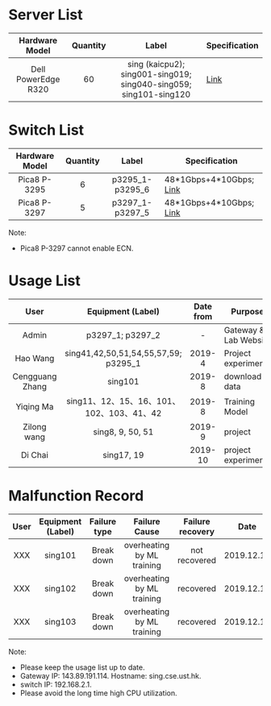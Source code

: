 # Server List

| Hardware Model | Quantity | Label | Specification |
| :-------------: | :-------------: | :-------------: | ------------- |
| Dell PowerEdge R320 | 60 | sing (kaicpu2); sing001-sing019; sing040-sing059; sing101-sing120 | [Link](http://www.dell.com/hk/en/business/p/poweredge-r320/pd) |

# Switch List

| Hardware Model | Quantity | Label | Specification |
| :-------------: | :-------------: | :-------------: | ------------- |
| Pica8 P-3295 | 6 | p3295_1-p3295_6 | 48\*1Gbps+4\*10Gbps; [Link](http://www.pica8.com/documents/pica8-datasheet-48x1gbe-p3290-p3295.pdf) |
| Pica8 P-3297 | 5 | p3297_1-p3297_5 | 48\*1Gbps+4\*10Gbps; [Link](http://www.pica8.com/wp-content/uploads/2015/09/pica8-datasheet-48x1gbe-p3297.pdf) |

Note: 

* Pica8 P-3297 cannot enable ECN.

# Usage List
| User | Equipment (Label) | Date from | Purpose |
| :-------------: | :-------------: | :-------------: | ------------- |
| Admin | p3297_1; p3297_2 | - | Gateway & Lab Website |
| Hao Wang | sing41,42,50,51,54,55,57,59; p3295_1 | 2019-4 | Project experiments |
| Cengguang Zhang | sing101 | 2019-8 | download data |
| Yiqing Ma | sing11、12、15、16、101、102、103、41、42 | 2019-8 | Training Model |
| Zilong wang | sing8, 9, 50, 51 | 2019-9 | project |
| Di Chai | sing17, 19 | 2019-10 | project experiments|

# Malfunction Record
| User | Equipment (Label) | Failure type | Failure Cause | Failure recovery | Date |
| :-------------: | :-------------: | :-------------: | :-------------: | :-------------: | ------------- |
| XXX | sing101 | Break down | overheating by ML training | not recovered | 2019.12.15 |
| XXX | sing102 | Break down | overheating by ML training | recovered | 2019.12.15 |
| XXX | sing103 | Break down | overheating by ML training | recovered | 2019.12.15 |


Note:

* Please keep the usage list up to date.
* Gateway IP: 143.89.191.114. Hostname: sing.cse.ust.hk.
* switch IP: 192.168.2.1.
* Please avoid the long time high CPU utilization.

